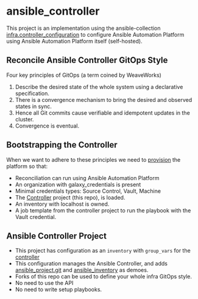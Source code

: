 # ansible_controller

This project is an implementation using the ansible-collection [infra.controller_configuration](https://galaxy.ansible.com/infra/controller_configuration) to configure Ansible Automation Platform using Ansible Automation Platform itself (self-hosted).

## Reconcile Ansible Controller GitOps Style

Four key principles of GitOps (a term coined by WeaveWorks)

1. Describe the desired state of the whole system using a declarative specification.
1. There is a convergence mechanism to bring the desired and observed states in sync.
1. Hence all Git commits cause verifiable and idempotent updates in the cluster.
1. Convergence is eventual.

## Bootstrapping the Controller

When we want to adhere to these principles we need to [provision](https://github.com/playingfield/provisioning) the platform so that:

- Reconciliation can run using Ansible Automation Platform
- An organization with galaxy_credentials is present
- Minimal credentials types: Source Control, Vault, Machine
- The [Controller](https://github.com/playingfield/ansible_controller) project (this repo), is loaded.
- An inventory with localhost is owned.
- A job template from the controller project to run the playbook with the Vault credential.

## Ansible Controller Project

- This project has configuration as an `inventory` with `group_vars` for the [controller](https://github.com/playingfield/ansible_controller/tree/main/inventory/group_vars/controller)
- This configuration manages the Ansible Controller, and adds [ansible_project.git](https://github.com/playingfield/ansible_project) and [ansible_inventory](https://github.com/playingfield/ansible_inventory) as demoes.
- Forks of this repo can be used to define your whole infra GitOps style.
- No need to use the API
- No need to write setup playbooks.

